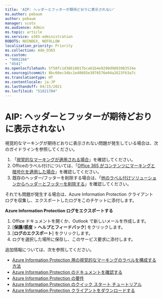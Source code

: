 ```yaml
---
title: 'AIP: ヘッダーとフッターが期待どおりに表示されない'
ms.author: pebaum
author: pebaum
manager: scotv
ms.audience: Admin
ms.topic: article
ms.service: o365-administration
ROBOTS: NOINDEX, NOFOLLOW
localization_priority: Priority
ms.collection: Adm_O365
ms.custom:
- "9002266"
- "4541"
ms.openlocfilehash: 5f50fc1d38618017bca61b4e9290d9893983534e
ms.sourcegitcommit: 8bc60ec34bc1e40685e3976576e04a2623f63a7c
ms.translationtype: HT
ms.contentlocale: ja-JP
ms.lasthandoff: 04/15/2021
ms.locfileid: "51821704"
---
```

# <a name="aip-headers-and-footers-not-displaying-as-expected"></a>AIP: ヘッダーとフッターが期待どおりに表示されない

視覚的なマーキングが期待どおりに表示されない問題が発生している場合は、次のガイドラインを参照してください。

1. 「[視覚的なマーキングが適用される場合](https://docs.microsoft.com/azure/information-protection/configure-policy-markings#when-visual-markings-are-applied)」を確認してください。
2. Officeのラベル付けについては、「[Office 365 がコンテンツにマーキングと暗号化を適用した場合](https://docs.microsoft.com/microsoft-365/compliance/sensitivity-labels-office-apps#when-office-apps-apply-content-marking-and-encryption)」を確認してください。
3. 既存のヘッダー/フッターを削除する場合は、「[他のラベル付けソリューションからヘッダーとフッターを削除する](https://docs.microsoft.com/azure/information-protection/rms-client/client-admin-guide-customizations#remove-headers-and-footers-from-other-labeling-solutions)」を確認してください。

それでも問題が発生する場合は、Azure Information Protection クライアント ログを収集し、エクスポートしたログをこのチケットに添付します。

**Azure Information Protection ログをエクスポートする**

1. Office ドキュメントを開くか、Outlook で新しいメールを作成します。
2. [**保護/感度** > **へルプとフィードバック**] をクリックします。
3. [**ログのエクスポート**] をクリックします。
4. ログを選択した場所に保存し、このサービス要求に添付します。

追加情報については、次を参照してください。

- [Azure Information Protection 用の視覚的なマーキングのラベルを構成する方法](https://docs.microsoft.com/azure/information-protection/configure-policy-markings)
- [Azure Information Protection のドキュメントを確認する](https://docs.microsoft.com/azure/information-protection/what-is-information-protection)
- [Azure Information Protection の要件](https://docs.microsoft.com/azure/information-protection/get-started/requirements)
- [Azure Information Protection のクイック スタート チュートリアル](https://docs.microsoft.com/azure/information-protection/get-started/infoprotect-quick-start-tutorial)
- [Azure Information Protection クライアントをダウンロードする](https://www.microsoft.com/download/details.aspx?id=53018)
